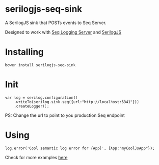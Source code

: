 # serilogjs-seq-sink
A SerilogJS sink that POSTs events to Seq Server.

Designed to work with [Seq Logging Server](http://docs.getseq.net/v2/docs) and [SerilogJS](https://github.com/structured-log/structured-log)

# Installing
```
bower install serilogjs-seq-sink
```

# Init
```
var log = serilog.configuration()
    .writeTo(serilog.sink.seq({url:"http://localhost:5341"}))
    .createLogger();
```
PS: Change the url to point to you production Seq endpoint

# Using
```
log.error('Cool semantic log error for {App}', {App:"myCoolJsApp"});
```
Check for more examples [here](https://github.com/structured-log/structured-log/blob/dev/README.md)

